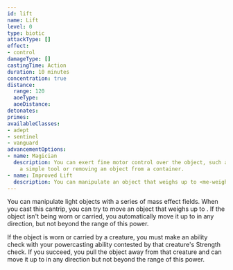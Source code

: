 ```yaml
---
id: lift
name: Lift
level: 0
type: biotic
attackType: []
effect:
- control
damageType: []
castingTime: Action
duration: 10 minutes
concentration: true
distance:
  range: 120
  aoeType:
  aoeDistance:
detonates:
primes:
availableClasses:
- adept
- sentinel
- vanguard
advancementOptions:
- name: Magician
  description: You can exert fine motor control over the object, such as manipulating
    a simple tool or removing an object from a container.
- name: Improved Lift
  description: You can manipulate an object that weighs up to <me-weight amount="55" />.
---
```

You can manipulate light objects with a series of mass effect fields. When you cast this cantrip, you can try to move an
object that weighs up to <me-weight length="20" />. If the object isn't being worn or carried, you automatically move it up to
<me-distance length="30" /> in any direction, but not beyond the range of this power.

If the object is worn or carried by a creature, you must make an ability check with your powercasting ability contested
by that creature's Strength check. If you succeed, you pull the object away from that creature and can move it up to <me-distance length="30" />
in any direction but not beyond the range of this power.
